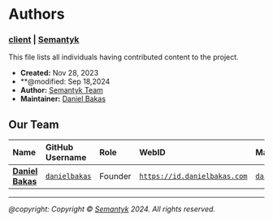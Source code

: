 [//]: # (
\ ––––––––––––––––––––––––––––––––––––––––––––––––––––––––––––––––––––––––––––––
\ # `AUTHORS.md`
\ @organization: Semantyk
\ @project: client
\ 
\ @file: This file lists all individuals having contributed content to the 
\ project.
\
\ @created: Nov 28, 2023
\ @modified: Sep 18,2024
\
\ @author: Semantyk Team
\ @maintainer: Daniel Bakas <https://id.danielbakas.com>
\
\ @copyright: Copyright © Semantyk 2024. All rights reserved.
\ ––––––––––––––––––––––––––––––––––––––––––––––––––––––––––––––––––––––––––––––
)

# Authors

### [client](https://client.github.semantyk.com) | [Semantyk](https://www.semantyk.com)

This file lists all individuals having contributed content to the project.

* **Created:** Nov 28, 2023
* **@modified: Sep 18,2024
* **Author:** [Semantyk Team](https://github.com/orgs/semantyk/people)
* **Maintainer:** [Daniel Bakas](https://id.danielbakas.com)

## Our Team

| Name                                           | GitHub Username                                        | Role    | WebID                                                                 | Mail                                                           |
|:-----------------------------------------------|:-------------------------------------------------------|:--------|:----------------------------------------------------------------------|:---------------------------------------------------------------|
| [**Daniel Bakas**](https://id.danielbakas.com) | <a href="https://github.danielbakas.com">`danielbakas` | Founder | <a href="https://id.danielbakas.com">`https://id.danielbakas.com`</a> | <a href="mailto:daniel@semantyk.com">`daniel@semantyk.com`</a> |

---
*@copyright: Copyright © [Semantyk](https://www.semantyk.com/) 2024. All rights
reserved.*